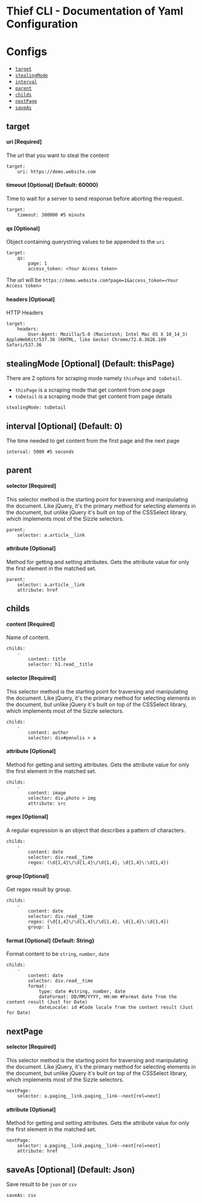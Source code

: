 Thief CLI - Documentation of Yaml Configuration
=========

# Configs
<!-- configs -->
* [`target`](#target)
* [`stealingMode`](#stealingmode-optional-default-thispage)
* [`interval`](#interval-optional-default-0)
* [`parent`](#parent)
* [`childs`](#childs)
* [`nextPage`](#nextPage)
* [`saveAs`](#saveas-optional-default-json)

## target

#### uri [Required]
The url that you want to steal the content

```
target:
    uri: https://demo.website.com
```

#### timeout [Optional] (Default: 60000)
Time to wait for a server to send response before aborting the request.

```
target:
    timeout: 300000 #5 minute
```

#### qs [Optional]
Object containing querystring values to be appended to the `uri`

```
target:
    qs:
        page: 1
        access_token: <Your Access token>
```

The url will be `https://demo.website.com?page=1&access_token=<Your Access token>`

#### headers [Optional]
HTTP Headers

```
target:
    headers:
        User-Agent: Mozilla/5.0 (Macintosh; Intel Mac OS X 10_14_3) AppleWebKit/537.36 (KHTML, like Gecko) Chrome/72.0.3626.109 Safari/537.36
```

## stealingMode [Optional] (Default: thisPage)
There are 2 options for scraping mode namely `thisPage` and` toDetail`.

* `thisPage` is a scraping mode that get content from one page
* `toDetail` is a scraping mode that get content from page details

```
stealingMode: toDetail
```

## interval [Optional] (Default: 0)
The time needed to get content from the first page and the next page

```
interval: 5000 #5 seconds
```

## parent

#### selector [Required]
This selector method is the starting point for traversing and manipulating the document. Like jQuery, it's the primary method for selecting elements in the document, but unlike jQuery it's built on top of the CSSSelect library, which implements most of the Sizzle selectors.

```
parent:
    selector: a.article__link
```

#### attribute [Optional]
Method for getting and setting attributes. Gets the attribute value for only the first element in the matched set.

```
parent:
    selector: a.article__link
    attribute: href
```

## childs

#### content [Required]
Name of content.

```
childs:
    -
        content: title
        selector: h1.read__title
```

#### selector [Required]
This selector method is the starting point for traversing and manipulating the document. Like jQuery, it's the primary method for selecting elements in the document, but unlike jQuery it's built on top of the CSSSelect library, which implements most of the Sizzle selectors.

```
childs:
    -
        content: author
        selector: div#penulis > a
```

#### attribute [Optional]
Method for getting and setting attributes. Gets the attribute value for only the first element in the matched set.

```
childs:
    -
        content: image
        selector: div.photo > img
        attribute: src
```

#### regex [Optional]
A regular expression is an object that describes a pattern of characters.

```
childs:
    -
        content: date
        selector: div.read__time
        regex: (\d{1,4}\/\d{1,4}\/\d{1,4}, \d{1,4}\:\d{1,4})
```

#### group [Optional]
Get regex result by group.

```
childs:
    -
        content: date
        selector: div.read__time
        regex: (\d{1,4}\/\d{1,4}\/\d{1,4}, \d{1,4}\:\d{1,4})
        group: 1
```

#### format [Optional] {Default: String}
Format content to be `string`, `number`, `date`

```
childs:
    -
        content: date
        selector: div.read__time
        format:
            type: date #string, number, date
            dateFormat: DD/MM/YYYY, HH:mm #Format date from the content result (Just for Date)
            dateLocale: id #Code locale from the content result (Just for Date)
```

## nextPage

#### selector [Required]
This selector method is the starting point for traversing and manipulating the document. Like jQuery, it's the primary method for selecting elements in the document, but unlike jQuery it's built on top of the CSSSelect library, which implements most of the Sizzle selectors.

```
nextPage:
    selector: a.paging__link.paging__link--next[rel=next]
```

#### attribute [Optional]
Method for getting and setting attributes. Gets the attribute value for only the first element in the matched set.

```
nextPage:
    selector: a.paging__link.paging__link--next[rel=next]
    attribute: href
```

## saveAs [Optional] (Default: Json)
Save result to be `json` or `csv`

```
saveAs: csv
```

<!-- configsstop -->